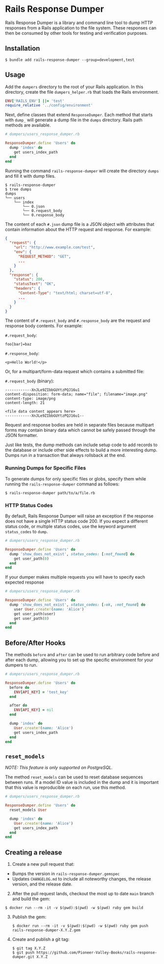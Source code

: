 # Rails Response Dumper

Rails Response Dumper is a library and command line tool to dump HTTP responses
from a Rails application to the file system. These responses can then be
consumed by other tools for testing and verification purposes.

## Installation

```console
$ bundle add rails-response-dumper --group=development,test
```

## Usage

Add the `dumpers` directory to the root of your Rails application. In this
directory, create the file `dumpers_helper.rb` that loads the Rails
environment.

```ruby
ENV['RAILS_ENV'] ||= 'test'
require_relative '../config/environment'
```

Next, define classes that extend `ResponseDumper`. Each method that starts with
`dump_` will generate a dump file in the `dumps` directory. Rails path methods
are available.

```ruby
# dumpers/users_response_dumper.rb

ResponseDumper.define 'Users' do
  dump 'index' do
    get users_index_path
  end
end
```

Running the command `rails-response-dumper` will create the directory `dumps`
and fill it with dump files.

```console
$ rails-response-dumper
$ tree dumps
dumps
└── users
    └── index
        └── 0.json
        └── 0.request_body
        └── 0.response_body
```

The content of each `#.json` dump file is a JSON object with attributes that contain
information about the HTTP request and response. For example:

```json
{
  "request": {
    "url": "http://www.example.com/test",
    "env": {
      "REQUEST_METHOD": "GET",
      ...
    }
  },
  "response": {
    "status": 200,
    "statusText": "OK",
    "headers": {
      "Content-Type": "text/html; charset=utf-8",
      ...
    }
  }
}
```

The content of `#.request_body` and `#.response_body` are the request and
response body contents. For example:

`#.request_body`:

```
foo[bar]=baz
```

`#.response_body`:

```
<p>Hello World!</p>
```

Or, for a multipart/form-data request which contains a submitted file:

`#.request_body` (binary):

```
------------XnJLe9ZIbbGUYtzPQJ16u1
content-disposition: form-data; name="file"; filename="image.png"
content-type: image/png
content-length: 21

<file data content appears here>
------------XnJLe9ZIbbGUYtzPQJ16u1--
```

Request and response bodies are held in separate files because multipart forms
may contain binary data which cannot be safely passed through the JSON formatter.

Just like tests, the dump methods can include setup code to add records to the
database or include other side effects to build a more interesting dump. Dumps
run in a transaction that always rollsback at the end.

### Running Dumps for Specific Files

To generate dumps for only specific files or globs, specify them while running
the `rails-response-dumper` command as follows:

```console
$ rails-response-dumper path/to/a/file.rb
```

### HTTP Status Codes

By default, Rails Response Dumper will raise an exception if the response does
not have a single HTTP status code 200. If you expect a different status code,
or multiple status codes, use the keyword argument `status_codes` to `dump`.

```ruby
# dumpers/users_response_dumper.rb

ResponseDumper.define 'Users' do
  dump 'show_does_not_exist', status_codes: [:not_found] do
    get user_path(0)
  end
end
```

If your dumper makes multiple requests you will have to specify each expected response

```ruby
# dumpers/users_response_dumper.rb

ResponseDumper.define 'Users' do
  dump 'show_does_not_exist', status_codes: [:ok, :not_found] do
    user User.create!(name: 'Alice')
    get user_path(user)
    get user_path(0)
  end
end
```

## Before/After Hooks

The methods `before` and `after` can be used to run arbitrary code before and
after each dump, allowing you to set up the specific environment for
your dumpers to run.

```ruby
# dumpers/users_response_dumper.rb

ResponseDumper.define 'Users' do
  before do
    ENV[API_KEY] = 'test_key'
  end

  after do
    ENV[API_KEY] = nil
  end

  dump 'index' do
    User.create!(name: 'Alice')
    get users_index_path
  end
end
```

## `reset_models`

_NOTE: This feature is only supported on PostgreSQL._

The method `reset_models` can be used to reset database sequences between runs.
If a model ID value is included in the dump and it is important that this value
is reproducible on each run, use this method.

```ruby
# dumpers/users_response_dumper.rb

ResponseDumper.define 'Users' do
  reset_models User

  dump 'index' do
    User.create!(name: 'Alice')
    get users_index_path
  end
end
```

## Creating a release

1. Create a new pull request that:

- Bumps the version in `rails-response-dumper.gemspec`
- Updates `CHANGELOG.md` to include all noteworthy changes, the release
  version, and the release date.

2. After the pull request lands, checkout the most up to date `main` branch and
   build the gem:

```console
$ docker run --rm -it -v $(pwd):$(pwd) -w $(pwd) ruby gem build
```

3. Publish the gem:

   ```console
   $ docker run --rm -it -v $(pwd):$(pwd) -w $(pwd) ruby gem push rails-response-dumper-X.Y.Z.gem
   ```

4. Create and publish a git tag:

   ```console
   $ git tag X.Y.Z
   $ git push https://github.com/Pioneer-Valley-Books/rails-response-dumper.git X.Y.Z
   ```
